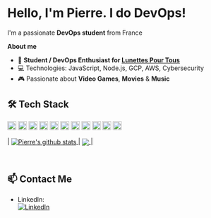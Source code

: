 # Hello, I'm Pierre. I do DevOps! 

I'm a passionate **DevOps student** from France

**About me**

- 💼 **Student / DevOps Enthusiast for [Lunettes Pour Tous](https://lunettespourtous.com/)**  
- 💻 Technologies: JavaScript, Node.js, GCP, AWS, Cybersecurity  
- 🎮 Passionate about **Video Games**, **Movies** & **Music**

## 🛠 Tech Stack

<code><img height="20" alt="javascript" src="https://img.shields.io/badge/JavaScript-F7DF1E?style=flat&logo=javascript&logoColor=black"></code>
<code><img height="20" alt="nodejs" src="https://img.shields.io/badge/Node.js-339933?style=flat&logo=node.js&logoColor=white"></code>
<code><img height="20" alt="gcp" src="https://img.shields.io/badge/Google_Cloud-4285F4?style=flat&logo=google-cloud&logoColor=white"></code>
<code><img height="20" alt="aws" src="https://img.shields.io/badge/AWS-FF9900?style=flat&logo=amazon-aws&logoColor=white"></code>
<code><img height="20" alt="cybersecurity" src="https://img.shields.io/badge/Cybersecurity-1E1E2F?style=flat&logo=security&logoColor=white"></code>
<code><img height="20" alt="docker" src="https://img.shields.io/badge/Docker-2496ED?style=flat&logo=docker&logoColor=white"></code>
<code><img height="20" alt="kali-linux" src="https://img.shields.io/badge/Kali_Linux-557C94?style=flat&logo=kali-linux&logoColor=white"></code>
<code><img height="20" alt="git" src="https://img.shields.io/badge/Git-F05032?style=flat&logo=git&logoColor=white"></code>
<code><img height="20" alt="github-actions" src="https://img.shields.io/badge/GitHub_Actions-2088FF?style=flat&logo=github-actions&logoColor=white"></code>
<code><img height="20" alt="prometheus" src="https://img.shields.io/badge/Prometheus-FFE100?style=flat&logo=prometheus&logoColor=black"></code>
<code><img height="20" alt="grafana" src="https://img.shields.io/badge/Grafana-F46800?style=flat&logo=grafana&logoColor=white"></code>

| <a href="https://github.com/Pierre-LPT/github-readme-stats">
  <img align="center" src="https://github-readme-stats.vercel.app/api?username=Pierre-LPT&show_icons=true&include_all_commits=true&theme=buefy&hide_border=true" alt="Pierre's github stats" /> 
</a> | <a href="https://github.com/Pierre-LPT/github-readme-stats">
  <img align="center" src="https://github-readme-stats.vercel.app/api/top-langs/?username=Pierre-LPT&layout=compact&theme=buefy&hide_border=true" />
</a> |

<br />

## 📫 Contact Me

- LinkedIn:  
[![LinkedIn](https://img.shields.io/badge/LinkedIn-0077B5?style=for-the-badge&logo=linkedin&logoColor=white)](https://www.linkedin.com/in/pierre-sularec/)
